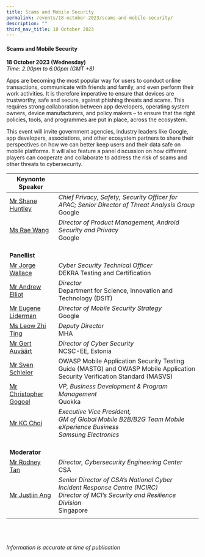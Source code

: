 ```yaml
---
title: Scams and Mobile Security
permalink: /events/18-october-2023/scams-and-mobile-security/
description: ""
third_nav_title: 18 October 2023
---
```

#### **Scams and Mobile Security**

**18 October 2023 (Wednesday)**  
*Time: 2.00pm to 6.00pm (GMT +8)*

Apps are becoming the most popular way for users to conduct online transactions, communicate with friends and family, and even perform their work activities. It is therefore imperative to ensure that devices are trustworthy, safe and secure, against phishing threats and scams. This requires strong collaboration between app developers, operating system owners, device manufacturers, and policy makers – to ensure that the right policies, tools, and programmes are put in place, across the ecosystem.

This event will invite government agencies, industry leaders like Google, app developers, associations, and other ecosystem partners to share their perspectives on how we can better keep users and their data safe on mobile platforms. It will also feature a panel discussion on how different players can cooperate and collaborate to address the risk of scams and other threats to cybersecurity.

|**Keynonte Speaker**          |                                                              |
| -------- | -------- |
| [Mr Shane Huntley](/speakers/mr-shane-huntley/)  | *Chief Privacy, Safety, Security Officer for APAC; Senior Director of Threat Analysis Group*<br>Google      |
| [Ms Rae Wang](/speakers/ms-rae-wang/)  | *Director of Product Management, Android Security and Privacy*<br>Google      |
| <br> **Panellist**          |                                                              |
| [Mr Jorge Wallace](/speakers/mr-jorge-wallace/)  | *Cyber Security Technical Officer*<br>DEKRA Testing and Certification                |
| [Mr Andrew Elliot](/speakers/mr-andrew-elliot/)  | *Director*<br>Department for Science, Innovation and Technology (DSIT)                |
| [Mr Eugene Liderman](/speakers/speaker-eugene-liderman/)  | *Director of Mobile Security Strategy* <br> Google                |
| [Ms Leow Zhi Ting](/speakers/ms-leow-zhi-ting/)  | *Deputy Director*<br>MHA                |
| [Mr Gert Auväärt](/speakers/mr-gert-auvaart/)  | *Director of Cyber Security*<br>NCSC-EE, Estonia                |
| [Mr Sven Schleier](/speakers/mr-sven-schleier/)  | OWASP Mobile Application Security Testing Guide (MASTG) and OWASP Mobile Application Security Verification Standard (MASVS)                |
| [Mr Christopher Gogoel](/speakers/mr-christopher-gogoel/)  | *VP, Business Development &amp; Program Management*<br>Quokka                |
| [Mr KC Choi](/speakers/mr-kc-choi/)  | *Executive Vice President, <br> GM of Global Mobile B2B/B2G Team Mobile eXperience Business <br> Samsung Electronics*                |
| <br> **Moderator**          |                                                              |
| [Mr Rodney Tan](/speakers/mr-rodney-tan/)  | *Director, Cybersecurity Engineering Center*<br>CSA                |
| [Mr Justiin Ang](/speakers/mr-justiin-ang/)  | *Senior Director of CSA’s National Cyber Incident Response Centre (NCIRC)<br>Director of MCI’s Security and Resilience Division*<br>Singapore                |
| | |

 <br><br><br>
*Information is accurate at time of publication*